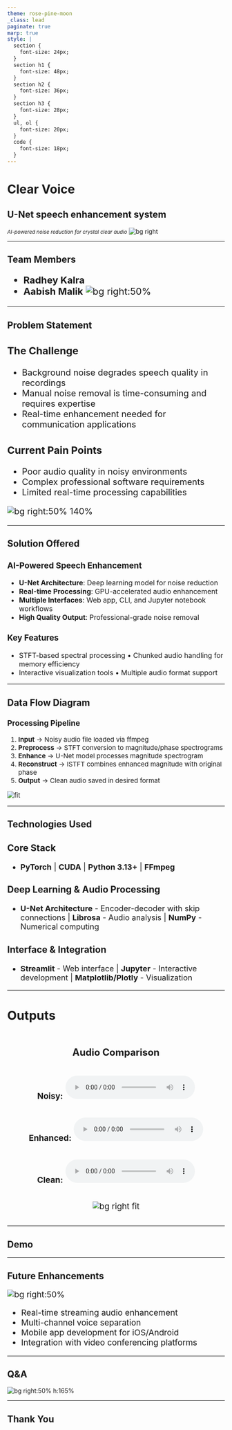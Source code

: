 ```yaml
---
theme: rose-pine-moon
_class: lead
paginate: true
marp: true
style: |
  section {
    font-size: 24px;
  }
  section h1 {
    font-size: 48px;
  }
  section h2 {
    font-size: 36px;
  }
  section h3 {
    font-size: 28px;
  }
  ul, ol {
    font-size: 20px;
  }
  code {
    font-size: 18px;
  }
---
```


# Clear Voice

## U-Net speech enhancement system

<small>*AI-powered noise reduction for crystal clear audio*</small>
![bg right](logo.png)

---

## **Team Members**

<div style="font-size: 22px;">

- **Radhey Kalra** 
- **Aabish Malik** 
![bg right:50%](team.png)

</div>

---

## **Problem Statement**

<div style="font-size: 20px;">

### The Challenge
- Background noise degrades speech quality in recordings
- Manual noise removal is time-consuming and requires expertise
- Real-time enhancement needed for communication applications

### Current Pain Points
- Poor audio quality in noisy environments
- Complex professional software requirements
- Limited real-time processing capabilities

![bg right:50% 140%](gif.gif)

</div>

---

## **Solution Offered**

<div style="font-size: 16px;">

### AI-Powered Speech Enhancement
- **U-Net Architecture**: Deep learning model for noise reduction
- **Real-time Processing**: GPU-accelerated audio enhancement  
- **Multiple Interfaces**: Web app, CLI, and Jupyter notebook workflows
- **High Quality Output**: Professional-grade noise removal

### Key Features

- STFT-based spectral processing • Chunked audio handling for memory efficiency
- Interactive visualization tools • Multiple audio format support


</div>

---

## **Data Flow Diagram**
<div style="font-size: 15px;">


### Processing Pipeline
1. **Input** → Noisy audio file loaded via ffmpeg
2. **Preprocess** → STFT conversion to magnitude/phase spectrograms  
3. **Enhance** → U-Net model processes magnitude spectrogram
4. **Reconstruct** → ISTFT combines enhanced magnitude with original phase
5. **Output** → Clean audio saved in desired format

![fit](dataflow_simple.png)
</div>

---

## **Technologies Used**

<div style="font-size: 18px;">

### Core Stack
- **PyTorch** | **CUDA** | **Python 3.13+** | **FFmpeg**

### Deep Learning & Audio Processing  
- **U-Net Architecture** - Encoder-decoder with skip connections | **Librosa** - Audio analysis | **NumPy** - Numerical computing

### Interface & Integration
- **Streamlit** - Web interface | **Jupyter** - Interactive development | **Matplotlib/Plotly** - Visualization

</div>

---

<div style="font-size: 19px; align:top;">

## **Outputs**

<div style="font-size: 19px;display:flex; justify-content:center; align-items:center; flex-direction:column;" >

### Audio Comparison

**Noisy:**
<audio controls>
  <source src="../results/comparison/p232_010_noisy.wav" type="audio/wav">
</audio>


**Enhanced:**
<audio controls>
  <source src="../results/comparison/p232_010_enhanced.wav" type="audio/wav">
</audio>


**Clean:**
<audio controls>
  <source src="../results/comparison/p232_010_clean.wav" type="audio/wav">
</audio>


![bg right fit](audio_comparison.png)

</div>


</div>

---

## **Demo**

---

## **Future Enhancements**

<div style="font-size: 19px;">

![bg right:50% ](future.png)

- Real-time streaming audio enhancement
- Multi-channel voice separation
- Mobile app development for iOS/Android
- Integration with video conferencing platforms

</div>

---

## **Q&A**
<div>

![bg right:50% h:165%](https://media1.tenor.com/m/MoCBTjJuvhIAAAAC/what-is-the-point-of-this-discord-channel-discord.gif)

</div>

---

## **Thank You**
